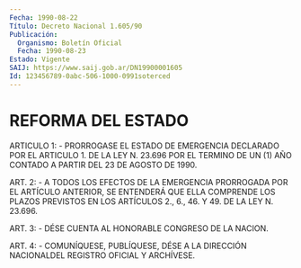 ```yaml
---
Fecha: 1990-08-22
Título: Decreto Nacional 1.605/90
Publicación:
  Organismo: Boletín Oficial
  Fecha: 1990-08-23
Estado: Vigente
SAIJ: https://www.saij.gob.ar/DN19900001605
Id: 123456789-0abc-506-1000-0991soterced
---
```

# REFORMA DEL ESTADO

<a id="1"></a>
ARTICULO 1: - PRORROGASE EL ESTADO DE EMERGENCIA DECLARADO POR EL ARTICULO  1.  DE  LA LEY N. 23.696 POR EL TERMINO DE UN (1) AÑO CONTADO A PARTIR DEL 23 DE AGOSTO DE 1990.

<a id="2"></a>
ART.  2: - A TODOS LOS EFECTOS DE LA EMERGENCIA PRORROGADA POR EL ARTÍCULO  ANTERIOR,  SE  ENTENDERÁ QUE ELLA COMPRENDE LOS PLAZOS PREVISTOS EN LOS ARTÍCULOS 2.,  6.,  46. Y 49. DE LA LEY N. 23.696.

<a id="3"></a>
ART.  3:  -  DÉSE  CUENTA  AL HONORABLE CONGRESO DE LA NACION.

<a id="4"></a>
ART.  4:  -  COMUNÍQUESE,  PUBLÍQUESE,  DÉSE  A  LA  DIRECCIÓN NACIONALDEL REGISTRO OFICIAL Y ARCHÍVESE.